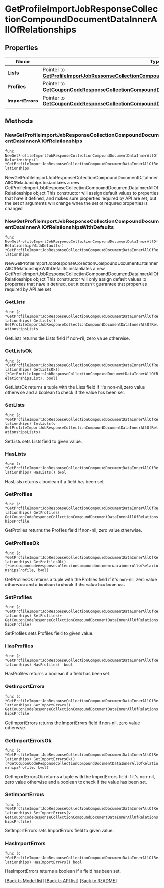 # GetProfileImportJobResponseCollectionCompoundDocumentDataInnerAllOfRelationships

## Properties

Name | Type | Description | Notes
------------ | ------------- | ------------- | -------------
**Lists** | Pointer to [**GetProfileImportJobResponseCollectionCompoundDocumentDataInnerAllOfRelationshipsLists**](GetProfileImportJobResponseCollectionCompoundDocumentDataInnerAllOfRelationshipsLists.md) |  | [optional] 
**Profiles** | Pointer to [**GetCouponCodeResponseCollectionCompoundDocumentDataInnerAllOfRelationshipsProfile**](GetCouponCodeResponseCollectionCompoundDocumentDataInnerAllOfRelationshipsProfile.md) |  | [optional] 
**ImportErrors** | Pointer to [**GetCouponCodeResponseCollectionCompoundDocumentDataInnerAllOfRelationshipsProfile**](GetCouponCodeResponseCollectionCompoundDocumentDataInnerAllOfRelationshipsProfile.md) |  | [optional] 

## Methods

### NewGetProfileImportJobResponseCollectionCompoundDocumentDataInnerAllOfRelationships

`func NewGetProfileImportJobResponseCollectionCompoundDocumentDataInnerAllOfRelationships() *GetProfileImportJobResponseCollectionCompoundDocumentDataInnerAllOfRelationships`

NewGetProfileImportJobResponseCollectionCompoundDocumentDataInnerAllOfRelationships instantiates a new GetProfileImportJobResponseCollectionCompoundDocumentDataInnerAllOfRelationships object
This constructor will assign default values to properties that have it defined,
and makes sure properties required by API are set, but the set of arguments
will change when the set of required properties is changed

### NewGetProfileImportJobResponseCollectionCompoundDocumentDataInnerAllOfRelationshipsWithDefaults

`func NewGetProfileImportJobResponseCollectionCompoundDocumentDataInnerAllOfRelationshipsWithDefaults() *GetProfileImportJobResponseCollectionCompoundDocumentDataInnerAllOfRelationships`

NewGetProfileImportJobResponseCollectionCompoundDocumentDataInnerAllOfRelationshipsWithDefaults instantiates a new GetProfileImportJobResponseCollectionCompoundDocumentDataInnerAllOfRelationships object
This constructor will only assign default values to properties that have it defined,
but it doesn't guarantee that properties required by API are set

### GetLists

`func (o *GetProfileImportJobResponseCollectionCompoundDocumentDataInnerAllOfRelationships) GetLists() GetProfileImportJobResponseCollectionCompoundDocumentDataInnerAllOfRelationshipsLists`

GetLists returns the Lists field if non-nil, zero value otherwise.

### GetListsOk

`func (o *GetProfileImportJobResponseCollectionCompoundDocumentDataInnerAllOfRelationships) GetListsOk() (*GetProfileImportJobResponseCollectionCompoundDocumentDataInnerAllOfRelationshipsLists, bool)`

GetListsOk returns a tuple with the Lists field if it's non-nil, zero value otherwise
and a boolean to check if the value has been set.

### SetLists

`func (o *GetProfileImportJobResponseCollectionCompoundDocumentDataInnerAllOfRelationships) SetLists(v GetProfileImportJobResponseCollectionCompoundDocumentDataInnerAllOfRelationshipsLists)`

SetLists sets Lists field to given value.

### HasLists

`func (o *GetProfileImportJobResponseCollectionCompoundDocumentDataInnerAllOfRelationships) HasLists() bool`

HasLists returns a boolean if a field has been set.

### GetProfiles

`func (o *GetProfileImportJobResponseCollectionCompoundDocumentDataInnerAllOfRelationships) GetProfiles() GetCouponCodeResponseCollectionCompoundDocumentDataInnerAllOfRelationshipsProfile`

GetProfiles returns the Profiles field if non-nil, zero value otherwise.

### GetProfilesOk

`func (o *GetProfileImportJobResponseCollectionCompoundDocumentDataInnerAllOfRelationships) GetProfilesOk() (*GetCouponCodeResponseCollectionCompoundDocumentDataInnerAllOfRelationshipsProfile, bool)`

GetProfilesOk returns a tuple with the Profiles field if it's non-nil, zero value otherwise
and a boolean to check if the value has been set.

### SetProfiles

`func (o *GetProfileImportJobResponseCollectionCompoundDocumentDataInnerAllOfRelationships) SetProfiles(v GetCouponCodeResponseCollectionCompoundDocumentDataInnerAllOfRelationshipsProfile)`

SetProfiles sets Profiles field to given value.

### HasProfiles

`func (o *GetProfileImportJobResponseCollectionCompoundDocumentDataInnerAllOfRelationships) HasProfiles() bool`

HasProfiles returns a boolean if a field has been set.

### GetImportErrors

`func (o *GetProfileImportJobResponseCollectionCompoundDocumentDataInnerAllOfRelationships) GetImportErrors() GetCouponCodeResponseCollectionCompoundDocumentDataInnerAllOfRelationshipsProfile`

GetImportErrors returns the ImportErrors field if non-nil, zero value otherwise.

### GetImportErrorsOk

`func (o *GetProfileImportJobResponseCollectionCompoundDocumentDataInnerAllOfRelationships) GetImportErrorsOk() (*GetCouponCodeResponseCollectionCompoundDocumentDataInnerAllOfRelationshipsProfile, bool)`

GetImportErrorsOk returns a tuple with the ImportErrors field if it's non-nil, zero value otherwise
and a boolean to check if the value has been set.

### SetImportErrors

`func (o *GetProfileImportJobResponseCollectionCompoundDocumentDataInnerAllOfRelationships) SetImportErrors(v GetCouponCodeResponseCollectionCompoundDocumentDataInnerAllOfRelationshipsProfile)`

SetImportErrors sets ImportErrors field to given value.

### HasImportErrors

`func (o *GetProfileImportJobResponseCollectionCompoundDocumentDataInnerAllOfRelationships) HasImportErrors() bool`

HasImportErrors returns a boolean if a field has been set.


[[Back to Model list]](../README.md#documentation-for-models) [[Back to API list]](../README.md#documentation-for-api-endpoints) [[Back to README]](../README.md)



